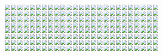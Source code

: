 ![](http://kunusoft.com/slides/ia1/ia105_adversario/Diapositiva00.JPG)
![](http://kunusoft.com/slides/ia1/ia105_adversario/Diapositiva01.JPG)
![](http://kunusoft.com/slides/ia1/ia105_adversario/Diapositiva02.JPG)
![](http://kunusoft.com/slides/ia1/ia105_adversario/Diapositiva03.JPG)
![](http://kunusoft.com/slides/ia1/ia105_adversario/Diapositiva04.JPG)
![](http://kunusoft.com/slides/ia1/ia105_adversario/Diapositiva05.JPG)
![](http://kunusoft.com/slides/ia1/ia105_adversario/Diapositiva06.JPG)
![](http://kunusoft.com/slides/ia1/ia105_adversario/Diapositiva07.JPG)
![](http://kunusoft.com/slides/ia1/ia105_adversario/Diapositiva08.JPG)
![](http://kunusoft.com/slides/ia1/ia105_adversario/Diapositiva09.JPG)
![](http://kunusoft.com/slides/ia1/ia105_adversario/Diapositiva10.JPG)
![](http://kunusoft.com/slides/ia1/ia105_adversario/Diapositiva11.JPG)
![](http://kunusoft.com/slides/ia1/ia105_adversario/Diapositiva12.JPG)
![](http://kunusoft.com/slides/ia1/ia105_adversario/Diapositiva13.JPG)
![](http://kunusoft.com/slides/ia1/ia105_adversario/Diapositiva14.JPG)
![](http://kunusoft.com/slides/ia1/ia105_adversario/Diapositiva15.JPG)
![](http://kunusoft.com/slides/ia1/ia105_adversario/Diapositiva16.JPG)
![](http://kunusoft.com/slides/ia1/ia105_adversario/Diapositiva17.JPG)
![](http://kunusoft.com/slides/ia1/ia105_adversario/Diapositiva18.JPG)
![](http://kunusoft.com/slides/ia1/ia105_adversario/Diapositiva19.JPG)
![](http://kunusoft.com/slides/ia1/ia105_adversario/Diapositiva20.JPG)
![](http://kunusoft.com/slides/ia1/ia105_adversario/Diapositiva21.JPG)
![](http://kunusoft.com/slides/ia1/ia105_adversario/Diapositiva22.JPG)
![](http://kunusoft.com/slides/ia1/ia105_adversario/Diapositiva23.JPG)
![](http://kunusoft.com/slides/ia1/ia105_adversario/Diapositiva24.JPG)
![](http://kunusoft.com/slides/ia1/ia105_adversario/Diapositiva25.JPG)
![](http://kunusoft.com/slides/ia1/ia105_adversario/Diapositiva26.JPG)
![](http://kunusoft.com/slides/ia1/ia105_adversario/Diapositiva27.JPG)
![](http://kunusoft.com/slides/ia1/ia105_adversario/Diapositiva28.JPG)
![](http://kunusoft.com/slides/ia1/ia105_adversario/Diapositiva29.JPG)
![](http://kunusoft.com/slides/ia1/ia105_adversario/Diapositiva30.JPG)
![](http://kunusoft.com/slides/ia1/ia105_adversario/Diapositiva31.JPG)
![](http://kunusoft.com/slides/ia1/ia105_adversario/Diapositiva32.JPG)
![](http://kunusoft.com/slides/ia1/ia105_adversario/Diapositiva33.JPG)
![](http://kunusoft.com/slides/ia1/ia105_adversario/Diapositiva34.JPG)
![](http://kunusoft.com/slides/ia1/ia105_adversario/Diapositiva35.JPG)
![](http://kunusoft.com/slides/ia1/ia105_adversario/Diapositiva36.JPG)
![](http://kunusoft.com/slides/ia1/ia105_adversario/Diapositiva37.JPG)
![](http://kunusoft.com/slides/ia1/ia105_adversario/Diapositiva38.JPG)
![](http://kunusoft.com/slides/ia1/ia105_adversario/Diapositiva39.JPG)
![](http://kunusoft.com/slides/ia1/ia105_adversario/Diapositiva40.JPG)
![](http://kunusoft.com/slides/ia1/ia105_adversario/Diapositiva41.JPG)
![](http://kunusoft.com/slides/ia1/ia105_adversario/Diapositiva42.JPG)
![](http://kunusoft.com/slides/ia1/ia105_adversario/Diapositiva43.JPG)
![](http://kunusoft.com/slides/ia1/ia105_adversario/Diapositiva44.JPG)
![](http://kunusoft.com/slides/ia1/ia105_adversario/Diapositiva45.JPG)
![](http://kunusoft.com/slides/ia1/ia105_adversario/Diapositiva46.JPG)
![](http://kunusoft.com/slides/ia1/ia105_adversario/Diapositiva47.JPG)
![](http://kunusoft.com/slides/ia1/ia105_adversario/Diapositiva48.JPG)
![](http://kunusoft.com/slides/ia1/ia105_adversario/Diapositiva49.JPG)
![](http://kunusoft.com/slides/ia1/ia105_adversario/Diapositiva50.JPG)
![](http://kunusoft.com/slides/ia1/ia105_adversario/Diapositiva51.JPG)
![](http://kunusoft.com/slides/ia1/ia105_adversario/Diapositiva52.JPG)
![](http://kunusoft.com/slides/ia1/ia105_adversario/Diapositiva53.JPG)
![](http://kunusoft.com/slides/ia1/ia105_adversario/Diapositiva54.JPG)
![](http://kunusoft.com/slides/ia1/ia105_adversario/Diapositiva55.JPG)
![](http://kunusoft.com/slides/ia1/ia105_adversario/Diapositiva56.JPG)
![](http://kunusoft.com/slides/ia1/ia105_adversario/Diapositiva57.JPG)
![](http://kunusoft.com/slides/ia1/ia105_adversario/Diapositiva58.JPG)
![](http://kunusoft.com/slides/ia1/ia105_adversario/Diapositiva59.JPG)
![](http://kunusoft.com/slides/ia1/ia105_adversario/Diapositiva60.JPG)
![](http://kunusoft.com/slides/ia1/ia105_adversario/Diapositiva61.JPG)
![](http://kunusoft.com/slides/ia1/ia105_adversario/Diapositiva62.JPG)
![](http://kunusoft.com/slides/ia1/ia105_adversario/Diapositiva63.JPG)
![](http://kunusoft.com/slides/ia1/ia105_adversario/Diapositiva64.JPG)
![](http://kunusoft.com/slides/ia1/ia105_adversario/Diapositiva65.JPG)
![](http://kunusoft.com/slides/ia1/ia105_adversario/Diapositiva66.JPG)
![](http://kunusoft.com/slides/ia1/ia105_adversario/Diapositiva67.JPG)
![](http://kunusoft.com/slides/ia1/ia105_adversario/Diapositiva68.JPG)
![](http://kunusoft.com/slides/ia1/ia105_adversario/Diapositiva69.JPG)
![](http://kunusoft.com/slides/ia1/ia105_adversario/Diapositiva70.JPG)
![](http://kunusoft.com/slides/ia1/ia105_adversario/Diapositiva71.JPG)
![](http://kunusoft.com/slides/ia1/ia105_adversario/Diapositiva72.JPG)
![](http://kunusoft.com/slides/ia1/ia105_adversario/Diapositiva73.JPG)
![](http://kunusoft.com/slides/ia1/ia105_adversario/Diapositiva74.JPG)
![](http://kunusoft.com/slides/ia1/ia105_adversario/Diapositiva75.JPG)
![](http://kunusoft.com/slides/ia1/ia105_adversario/Diapositiva76.JPG)
![](http://kunusoft.com/slides/ia1/ia105_adversario/Diapositiva77.JPG)
![](http://kunusoft.com/slides/ia1/ia105_adversario/Diapositiva78.JPG)
![](http://kunusoft.com/slides/ia1/ia105_adversario/Diapositiva79.JPG)
![](http://kunusoft.com/slides/ia1/ia105_adversario/Diapositiva80.JPG)
![](http://kunusoft.com/slides/ia1/ia105_adversario/Diapositiva81.JPG)
![](http://kunusoft.com/slides/ia1/ia105_adversario/Diapositiva82.JPG)
![](http://kunusoft.com/slides/ia1/ia105_adversario/Diapositiva83.JPG)
![](http://kunusoft.com/slides/ia1/ia105_adversario/Diapositiva84.JPG)
![](http://kunusoft.com/slides/ia1/ia105_adversario/Diapositiva85.JPG)
![](http://kunusoft.com/slides/ia1/ia105_adversario/Diapositiva86.JPG)
![](http://kunusoft.com/slides/ia1/ia105_adversario/Diapositiva87.JPG)
![](http://kunusoft.com/slides/ia1/ia105_adversario/Diapositiva88.JPG)
![](http://kunusoft.com/slides/ia1/ia105_adversario/Diapositiva89.JPG)
![](http://kunusoft.com/slides/ia1/ia105_adversario/Diapositiva90.JPG)
![](http://kunusoft.com/slides/ia1/ia105_adversario/Diapositiva91.JPG)
![](http://kunusoft.com/slides/ia1/ia105_adversario/Diapositiva92.JPG)
![](http://kunusoft.com/slides/ia1/ia105_adversario/Diapositiva93.JPG)
![](http://kunusoft.com/slides/ia1/ia105_adversario/Diapositiva94.JPG)
![](http://kunusoft.com/slides/ia1/ia105_adversario/Diapositiva95.JPG)
![](http://kunusoft.com/slides/ia1/ia105_adversario/Diapositiva96.JPG)
![](http://kunusoft.com/slides/ia1/ia105_adversario/Diapositiva97.JPG)
![](http://kunusoft.com/slides/ia1/ia105_adversario/Diapositiva98.JPG)
![](http://kunusoft.com/slides/ia1/ia105_adversario/Diapositiva99.JPG)
![](http://kunusoft.com/slides/ia1/ia105_adversario/Diapositiva100.JPG)
![](http://kunusoft.com/slides/ia1/ia105_adversario/Diapositiva101.JPG)
![](http://kunusoft.com/slides/ia1/ia105_adversario/Diapositiva102.JPG)
![](http://kunusoft.com/slides/ia1/ia105_adversario/Diapositiva103.JPG)
![](http://kunusoft.com/slides/ia1/ia105_adversario/Diapositiva104.JPG)
![](http://kunusoft.com/slides/ia1/ia105_adversario/Diapositiva105.JPG)
![](http://kunusoft.com/slides/ia1/ia105_adversario/Diapositiva106.JPG)
![](http://kunusoft.com/slides/ia1/ia105_adversario/Diapositiva107.JPG)
![](http://kunusoft.com/slides/ia1/ia105_adversario/Diapositiva108.JPG)
![](http://kunusoft.com/slides/ia1/ia105_adversario/Diapositiva109.JPG)
![](http://kunusoft.com/slides/ia1/ia105_adversario/Diapositiva110.JPG)
![](http://kunusoft.com/slides/ia1/ia105_adversario/Diapositiva111.JPG)
![](http://kunusoft.com/slides/ia1/ia105_adversario/Diapositiva112.JPG)
![](http://kunusoft.com/slides/ia1/ia105_adversario/Diapositiva113.JPG)
![](http://kunusoft.com/slides/ia1/ia105_adversario/Diapositiva114.JPG)
![](http://kunusoft.com/slides/ia1/ia105_adversario/Diapositiva115.JPG)
![](http://kunusoft.com/slides/ia1/ia105_adversario/Diapositiva116.JPG)
![](http://kunusoft.com/slides/ia1/ia105_adversario/Diapositiva117.JPG)
![](http://kunusoft.com/slides/ia1/ia105_adversario/Diapositiva118.JPG)
![](http://kunusoft.com/slides/ia1/ia105_adversario/Diapositiva119.JPG)
![](http://kunusoft.com/slides/ia1/ia105_adversario/Diapositiva120.JPG)
![](http://kunusoft.com/slides/ia1/ia105_adversario/Diapositiva121.JPG)
![](http://kunusoft.com/slides/ia1/ia105_adversario/Diapositiva122.JPG)
![](http://kunusoft.com/slides/ia1/ia105_adversario/Diapositiva123.JPG)
![](http://kunusoft.com/slides/ia1/ia105_adversario/Diapositiva124.JPG)
![](http://kunusoft.com/slides/ia1/ia105_adversario/Diapositiva125.JPG)
![](http://kunusoft.com/slides/ia1/ia105_adversario/Diapositiva126.JPG)
![](http://kunusoft.com/slides/ia1/ia105_adversario/Diapositiva127.JPG)
![](http://kunusoft.com/slides/ia1/ia105_adversario/Diapositiva128.JPG)
![](http://kunusoft.com/slides/ia1/ia105_adversario/Diapositiva129.JPG)
![](http://kunusoft.com/slides/ia1/ia105_adversario/Diapositiva130.JPG)
![](http://kunusoft.com/slides/ia1/ia105_adversario/Diapositiva131.JPG)
![](http://kunusoft.com/slides/ia1/ia105_adversario/Diapositiva132.JPG)
![](http://kunusoft.com/slides/ia1/ia105_adversario/Diapositiva133.JPG)
![](http://kunusoft.com/slides/ia1/ia105_adversario/Diapositiva134.JPG)
![](http://kunusoft.com/slides/ia1/ia105_adversario/Diapositiva135.JPG)
![](http://kunusoft.com/slides/ia1/ia105_adversario/Diapositiva136.JPG)
![](http://kunusoft.com/slides/ia1/ia105_adversario/Diapositiva137.JPG)
![](http://kunusoft.com/slides/ia1/ia105_adversario/Diapositiva138.JPG)
![](http://kunusoft.com/slides/ia1/ia105_adversario/Diapositiva139.JPG)
![](http://kunusoft.com/slides/ia1/ia105_adversario/Diapositiva140.JPG)
![](http://kunusoft.com/slides/ia1/ia105_adversario/Diapositiva141.JPG)
![](http://kunusoft.com/slides/ia1/ia105_adversario/Diapositiva142.JPG)
![](http://kunusoft.com/slides/ia1/ia105_adversario/Diapositiva143.JPG)
![](http://kunusoft.com/slides/ia1/ia105_adversario/Diapositiva144.JPG)
![](http://kunusoft.com/slides/ia1/ia105_adversario/Diapositiva145.JPG)
![](http://kunusoft.com/slides/ia1/ia105_adversario/Diapositiva146.JPG)
![](http://kunusoft.com/slides/ia1/ia105_adversario/Diapositiva147.JPG)
![](http://kunusoft.com/slides/ia1/ia105_adversario/Diapositiva148.JPG)
![](http://kunusoft.com/slides/ia1/ia105_adversario/Diapositiva149.JPG)
![](http://kunusoft.com/slides/ia1/ia105_adversario/Diapositiva150.JPG)
![](http://kunusoft.com/slides/ia1/ia105_adversario/Diapositiva151.JPG)
![](http://kunusoft.com/slides/ia1/ia105_adversario/Diapositiva152.JPG)
![](http://kunusoft.com/slides/ia1/ia105_adversario/Diapositiva153.JPG)
![](http://kunusoft.com/slides/ia1/ia105_adversario/Diapositiva154.JPG)
![](http://kunusoft.com/slides/ia1/ia105_adversario/Diapositiva155.JPG)
![](http://kunusoft.com/slides/ia1/ia105_adversario/Diapositiva156.JPG)
![](http://kunusoft.com/slides/ia1/ia105_adversario/Diapositiva157.JPG)
![](http://kunusoft.com/slides/ia1/ia105_adversario/Diapositiva158.JPG)
![](http://kunusoft.com/slides/ia1/ia105_adversario/Diapositiva159.JPG)
![](http://kunusoft.com/slides/ia1/ia105_adversario/Diapositiva160.JPG)
![](http://kunusoft.com/slides/ia1/ia105_adversario/Diapositiva161.JPG)
![](http://kunusoft.com/slides/ia1/ia105_adversario/Diapositiva162.JPG)
![](http://kunusoft.com/slides/ia1/ia105_adversario/Diapositiva163.JPG)
![](http://kunusoft.com/slides/ia1/ia105_adversario/Diapositiva164.JPG)
![](http://kunusoft.com/slides/ia1/ia105_adversario/Diapositiva165.JPG)
![](http://kunusoft.com/slides/ia1/ia105_adversario/Diapositiva166.JPG)
![](http://kunusoft.com/slides/ia1/ia105_adversario/Diapositiva167.JPG)
![](http://kunusoft.com/slides/ia1/ia105_adversario/Diapositiva168.JPG)
![](http://kunusoft.com/slides/ia1/ia105_adversario/Diapositiva169.JPG)
![](http://kunusoft.com/slides/ia1/ia105_adversario/Diapositiva170.JPG)
![](http://kunusoft.com/slides/ia1/ia105_adversario/Diapositiva171.JPG)
![](http://kunusoft.com/slides/ia1/ia105_adversario/Diapositiva172.JPG)
![](http://kunusoft.com/slides/ia1/ia105_adversario/Diapositiva173.JPG)
![](http://kunusoft.com/slides/ia1/ia105_adversario/Diapositiva174.JPG)
![](http://kunusoft.com/slides/ia1/ia105_adversario/Diapositiva175.JPG)
![](http://kunusoft.com/slides/ia1/ia105_adversario/Diapositiva176.JPG)
![](http://kunusoft.com/slides/ia1/ia105_adversario/Diapositiva177.JPG)
![](http://kunusoft.com/slides/ia1/ia105_adversario/Diapositiva178.JPG)
![](http://kunusoft.com/slides/ia1/ia105_adversario/Diapositiva179.JPG)
![](http://kunusoft.com/slides/ia1/ia105_adversario/Diapositiva180.JPG)
![](http://kunusoft.com/slides/ia1/ia105_adversario/Diapositiva181.JPG)
![](http://kunusoft.com/slides/ia1/ia105_adversario/Diapositiva182.JPG)
![](http://kunusoft.com/slides/ia1/ia105_adversario/Diapositiva183.JPG)
![](http://kunusoft.com/slides/ia1/ia105_adversario/Diapositiva184.JPG)
![](http://kunusoft.com/slides/ia1/ia105_adversario/Diapositiva185.JPG)
![](http://kunusoft.com/slides/ia1/ia105_adversario/Diapositiva186.JPG)
![](http://kunusoft.com/slides/ia1/ia105_adversario/Diapositiva187.JPG)
![](http://kunusoft.com/slides/ia1/ia105_adversario/Diapositiva188.JPG)
![](http://kunusoft.com/slides/ia1/ia105_adversario/Diapositiva189.JPG)
![](http://kunusoft.com/slides/ia1/ia105_adversario/Diapositiva190.JPG)
![](http://kunusoft.com/slides/ia1/ia105_adversario/Diapositiva191.JPG)
![](http://kunusoft.com/slides/ia1/ia105_adversario/Diapositiva192.JPG)
![](http://kunusoft.com/slides/ia1/ia105_adversario/Diapositiva193.JPG)
![](http://kunusoft.com/slides/ia1/ia105_adversario/Diapositiva194.JPG)
![](http://kunusoft.com/slides/ia1/ia105_adversario/Diapositiva195.JPG)
![](http://kunusoft.com/slides/ia1/ia105_adversario/Diapositiva196.JPG)
![](http://kunusoft.com/slides/ia1/ia105_adversario/Diapositiva197.JPG)
![](http://kunusoft.com/slides/ia1/ia105_adversario/Diapositiva198.JPG)
![](http://kunusoft.com/slides/ia1/ia105_adversario/Diapositiva199.JPG)
